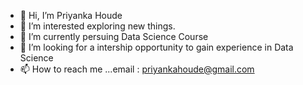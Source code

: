 - 👋 Hi, I’m Priyanka Houde
- 👀 I’m interested exploring new things.
- 🌱 I’m currently persuing Data Science Course
- 💞️ I’m looking for a intership opportunity to gain experience in Data Science
- 📫 How to reach me ...email : priyankahoude@gmail.com

<!---
Priyankahoude/Priyankahoude is a ✨ special ✨ repository because its `README.md` (this file) appears on your GitHub profile.
You can click the Preview link to take a look at your changes.
--->
